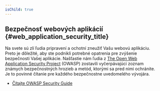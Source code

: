 ```yaml
---
isChild: true
---
```


## Bezpečnosť webových aplikácií {#web_application_security_title}

Na svete sú zlí ľudia pripravení a ochotní zneužiť Vašu webovú aplikáciu. Preto je dôležité, aby ste podnikli potrebné opatrenia pre zvýšenie bezpečnosti Vašej aplikácie. Našťastie nám ľudia z [The Open Web Application Security Project][1] (OWASP) zostavili vyčerpávajúci zoznam známych bezpečnostných hrozieb a metód, ktorými sa pred nimi ochránite. Je to povinné čítanie pre každého bezpečnostne uvedomelého vývojára.

* [Čítajte OWASP Security Guide][2]

[1]: https://www.owasp.org/
[2]: https://www.owasp.org/index.php/Guide_Table_of_Contents
